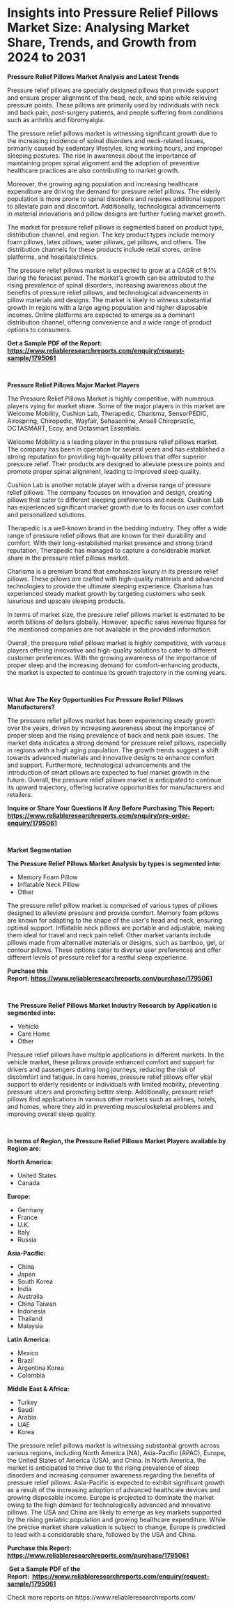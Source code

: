 <p><h1>Insights into Pressure Relief Pillows Market Size: Analysing Market Share, Trends, and Growth from 2024 to 2031</h1></p><p><strong>Pressure Relief Pillows Market Analysis and Latest Trends</strong></p>
<p><p>Pressure relief pillows are specially designed pillows that provide support and ensure proper alignment of the head, neck, and spine while relieving pressure points. These pillows are primarily used by individuals with neck and back pain, post-surgery patients, and people suffering from conditions such as arthritis and fibromyalgia.</p><p>The pressure relief pillows market is witnessing significant growth due to the increasing incidence of spinal disorders and neck-related issues, primarily caused by sedentary lifestyles, long working hours, and improper sleeping postures. The rise in awareness about the importance of maintaining proper spinal alignment and the adoption of preventive healthcare practices are also contributing to market growth.</p><p>Moreover, the growing aging population and increasing healthcare expenditure are driving the demand for pressure relief pillows. The elderly population is more prone to spinal disorders and requires additional support to alleviate pain and discomfort. Additionally, technological advancements in material innovations and pillow designs are further fueling market growth.</p><p>The market for pressure relief pillows is segmented based on product type, distribution channel, and region. The key product types include memory foam pillows, latex pillows, water pillows, gel pillows, and others. The distribution channels for these products include retail stores, online platforms, and hospitals/clinics.</p><p>The pressure relief pillows market is expected to grow at a CAGR of 9.1% during the forecast period. The market's growth can be attributed to the rising prevalence of spinal disorders, increasing awareness about the benefits of pressure relief pillows, and technological advancements in pillow materials and designs. The market is likely to witness substantial growth in regions with a large aging population and higher disposable incomes. Online platforms are expected to emerge as a dominant distribution channel, offering convenience and a wide range of product options to consumers.</p></p>
<p><strong>Get a Sample PDF of the Report:&nbsp; <a href="https://www.reliableresearchreports.com/enquiry/request-sample/1795061">https://www.reliableresearchreports.com/enquiry/request-sample/1795061</a></strong></p>
<p>&nbsp;</p>
<p><strong>Pressure Relief Pillows Major Market Players</strong></p>
<p><p>The Pressure Relief Pillows Market is highly competitive, with numerous players vying for market share. Some of the major players in this market are Welcome Mobility, Cushion Lab, Therapedic, Charisma, SensorPEDIC, Airospring, Chiropedic, Wayfair, Sehaaonline, Ansell Chiropractic, OCTASMART, Ecoy, and Octasmart Essentials.</p><p>Welcome Mobility is a leading player in the pressure relief pillows market. The company has been in operation for several years and has established a strong reputation for providing high-quality pillows that offer superior pressure relief. Their products are designed to alleviate pressure points and promote proper spinal alignment, leading to improved sleep quality.</p><p>Cushion Lab is another notable player with a diverse range of pressure relief pillows. The company focuses on innovation and design, creating pillows that cater to different sleeping preferences and needs. Cushion Lab has experienced significant market growth due to its focus on user comfort and personalized solutions.</p><p>Therapedic is a well-known brand in the bedding industry. They offer a wide range of pressure relief pillows that are known for their durability and comfort. With their long-established market presence and strong brand reputation, Therapedic has managed to capture a considerable market share in the pressure relief pillows market.</p><p>Charisma is a premium brand that emphasizes luxury in its pressure relief pillows. These pillows are crafted with high-quality materials and advanced technologies to provide the ultimate sleeping experience. Charisma has experienced steady market growth by targeting customers who seek luxurious and upscale sleeping products.</p><p>In terms of market size, the pressure relief pillows market is estimated to be worth billions of dollars globally. However, specific sales revenue figures for the mentioned companies are not available in the provided information.</p><p>Overall, the pressure relief pillows market is highly competitive, with various players offering innovative and high-quality solutions to cater to different customer preferences. With the growing awareness of the importance of proper sleep and the increasing demand for comfort-enhancing products, the market is expected to continue its growth trajectory in the coming years.</p></p>
<p>&nbsp;</p>
<p><strong>What Are The Key Opportunities For Pressure Relief Pillows Manufacturers?</strong></p>
<p><p>The pressure relief pillows market has been experiencing steady growth over the years, driven by increasing awareness about the importance of proper sleep and the rising prevalence of back and neck pain issues. The market data indicates a strong demand for pressure relief pillows, especially in regions with a high aging population. The growth trends suggest a shift towards advanced materials and innovative designs to enhance comfort and support. Furthermore, technological advancements and the introduction of smart pillows are expected to fuel market growth in the future. Overall, the pressure relief pillows market is anticipated to continue its upward trajectory, offering lucrative opportunities for manufacturers and retailers.</p></p>
<p><strong>Inquire or Share Your Questions If Any Before Purchasing This Report: <a href="https://www.reliableresearchreports.com/enquiry/pre-order-enquiry/1795061">https://www.reliableresearchreports.com/enquiry/pre-order-enquiry/1795061</a></strong></p>
<p>&nbsp;</p>
<p><strong>Market Segmentation</strong></p>
<p><strong>The Pressure Relief Pillows Market Analysis by types is segmented into:</strong></p>
<p><ul><li>Memory Foam Pillow</li><li>Inflatable Neck Pillow</li><li>Other</li></ul></p>
<p><p>The pressure relief pillow market is comprised of various types of pillows designed to alleviate pressure and provide comfort. Memory foam pillows are known for adapting to the shape of the user's head and neck, ensuring optimal support. Inflatable neck pillows are portable and adjustable, making them ideal for travel and neck pain relief. Other market variants include pillows made from alternative materials or designs, such as bamboo, gel, or contour pillows. These options cater to diverse user preferences and offer different levels of pressure relief for a restful sleep experience.</p></p>
<p><strong>Purchase this Report:&nbsp;<a href="https://www.reliableresearchreports.com/purchase/1795061">https://www.reliableresearchreports.com/purchase/1795061</a></strong></p>
<p>&nbsp;</p>
<p><strong>The Pressure Relief Pillows Market Industry Research by Application is segmented into:</strong></p>
<p><ul><li>Vehicle</li><li>Care Home</li><li>Other</li></ul></p>
<p><p>Pressure relief pillows have multiple applications in different markets. In the vehicle market, these pillows provide enhanced comfort and support for drivers and passengers during long journeys, reducing the risk of discomfort and fatigue. In care homes, pressure relief pillows offer vital support to elderly residents or individuals with limited mobility, preventing pressure ulcers and promoting better sleep. Additionally, pressure relief pillows find applications in various other markets such as airlines, hotels, and homes, where they aid in preventing musculoskeletal problems and improving overall sleep quality.</p></p>
<p>&nbsp;</p>
<p><strong>In terms of Region, the Pressure Relief Pillows Market Players available by Region are:</strong></p>
<p>
    <p> <strong> North America: </strong>
        <ul>
            <li>United States</li>
            <li>Canada</li>
        </ul>
        </p> 
    <p> <strong> Europe: </strong>
        <ul>
            <li>Germany</li>
            <li>France</li>
            <li>U.K.</li>
            <li>Italy</li>
            <li>Russia</li>
        </ul>
        </p> 
    <p> <strong> Asia-Pacific: </strong>
        <ul>
            <li>China</li>
            <li>Japan</li>
            <li>South Korea</li>
            <li>India</li>
            <li>Australia</li>
            <li>China Taiwan</li>
            <li>Indonesia</li>
            <li>Thailand</li>
            <li>Malaysia</li>
        </ul>
        </p> 
    <p> <strong> Latin America: </strong>
        <ul>
            <li>Mexico</li>
            <li>Brazil</li>
            <li>Argentina Korea</li>
            <li>Colombia</li>
        </ul>
        </p> 
    <p> <strong> Middle East & Africa: </strong>
        <ul>
            <li>Turkey</li>
            <li>Saudi</li>
            <li>Arabia</li>
            <li>UAE</li>
            <li>Korea</li>
        </ul>
    </p>
    </p>
<p><p>The pressure relief pillows market is witnessing substantial growth across various regions, including North America (NA), Asia-Pacific (APAC), Europe, the United States of America (USA), and China. In North America, the market is anticipated to thrive due to the rising prevalence of sleep disorders and increasing consumer awareness regarding the benefits of pressure relief pillows. Asia-Pacific is expected to exhibit significant growth as a result of the increasing adoption of advanced healthcare devices and growing disposable income. Europe is projected to dominate the market owing to the high demand for technologically advanced and innovative pillows. The USA and China are likely to emerge as key markets supported by the rising geriatric population and growing healthcare expenditure. While the precise market share valuation is subject to change, Europe is predicted to lead with a considerable share, followed by the USA and China.</p></p>
<p><strong>Purchase this Report: <a href="https://www.reliableresearchreports.com/purchase/1795061">https://www.reliableresearchreports.com/purchase/1795061</a></strong></p>
<p>&nbsp;<strong>Get a Sample PDF of the Report:&nbsp;&nbsp;<a href="https://www.reliableresearchreports.com/enquiry/request-sample/1795061">https://www.reliableresearchreports.com/enquiry/request-sample/1795061</a></strong></p>
<p><strong></strong></p>
<p>Check more reports on https://www.reliableresearchreports.com/</p>